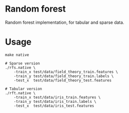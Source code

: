 # Random forest

Random forest implementation, for tabular and sparse data. 

# Usage
```
make native

# Sparse version
./rfs.native \
    -train_x test/data/field_theory_train.features \
    -train_y test/data/field_theory_train.labels \
    -test_x  test/data/field_theory_test.features

# Tabular version
./rft.native \
    -train_x test/data/iris_train.features \
    -train_y test/data/iris_train.labels \
    -test_x  test/data/iris_test.features
```
